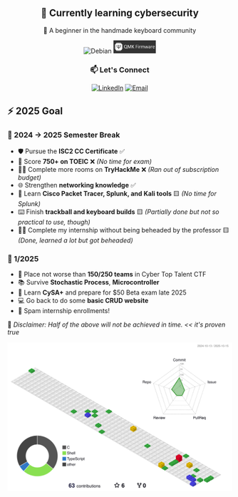 <!-- Center intro block -->
<div align="center">

## 🔭 Currently learning cybersecurity  
🌱 A beginner in the handmade keyboard community  


![Debian](https://img.shields.io/badge/Debian-D70A53?style=for-the-badge&logo=debian&logoColor=white) <img src="https://github.com/Apiratchai/Apiratchai/blob/main/QMK.png" width="95">

### 📫 Let's Connect  
[![LinkedIn](https://img.shields.io/badge/LinkedIn-%230077B5.svg?style=for-the-badge&logo=linkedin&logoColor=white)](https://linkedin.com/in/apiratchai)
[![Email](https://img.shields.io/badge/Email-D14836?style=for-the-badge&logo=gmail&logoColor=white)](mailto:apiratchai@kkumail.com)

</div>


## ⚡ 2025 Goal

### 🎯 2024 → 2025 Semester Break
- 🛡️ Pursue the **ISC2 CC Certificate** ✅  
- 📖 Score **750+ on TOEIC** ❌ *(No time for exam)*  
- 🏴‍☠️ Complete more rooms on **TryHackMe** ❌ *(Ran out of subscription budget)*  
- 🌐 Strengthen **networking knowledge** ✅  
- 🔧 Learn **Cisco Packet Tracer, Splunk, and Kali tools** 🟨 *(No time for Splunk)*  
- ⌨️ Finish **trackball and keyboard builds** 🟨 *(Partially done but not so practical to use, though)*  
- 🧑‍🏫 Complete my internship without being beheaded by the professor 🟨 *(Done, learned a lot but got beheaded)*  


### 📘 1/2025
- 🥇 Place not worse than **150/250 teams** in Cyber Top Talent CTF  
- 📚 Survive **Stochastic Process**, **Microcontroller**  
- 🔐 Learn **CySA+** and prepare for $50 Beta exam late 2025  
- 💻 Go back to do some **basic CRUD website**  
- 📨 Spam internship enrollments!  


📌 *Disclaimer: Half of the above will not be achieved in time. << it's proven true*  


<div align="center">

![profile-3d](./profile-3d-contrib/profile-gitblock.svg)

</div>
